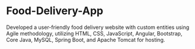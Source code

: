 # Food-Delivery-App
Developed a user-friendly food delivery website with custom entities using Agile methodology, utilizing 
HTML, CSS, JavaScript, Angular, Bootstrap, Core Java, MySQL, Spring Boot, and Apache Tomcat for 
hosting.
